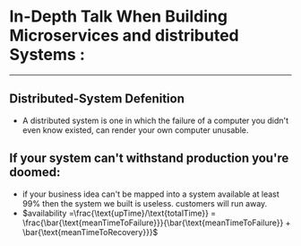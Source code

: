 # In-Depth Talk When Building Microservices and distributed Systems :
---

## Distributed-System Defenition
  * A distributed system is one in which the failure of a computer you didn't even know existed, can render your own computer unusable.

## If your system can't withstand production you're doomed:
  * if your business idea can't be mapped into a system available at least 99% then the system we built is useless. customers will run away.
  * $availability =\frac{\text{upTime}/\text{totalTime}} =  \frac{\bar{\text{meanTimeToFailure}}}{\bar{\text{meanTimeToFailure}} + \bar{\text{meanTimeToRecovery}}}$


